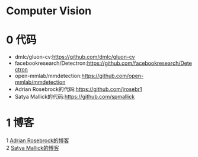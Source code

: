 # Computer Vision

0 代码
=
- dmlc/gluon-cv:https://github.com/dmlc/gluon-cv<br>
- facebookresearch/Detectron:https://github.com/facebookresearch/Detectron<br>
- open-mmlab/mmdetection:https://github.com/open-mmlab/mmdetection<br>
- Adrian Rosebrock的代码:https://github.com/jrosebr1<br>
- Satya Mallick的代码:https://github.com/spmallick<br>


1 博客
=
1 [Adrian Rosebrock的博客](https://www.pyimagesearch.com/)<br>
2 [Satya Mallick的博客](https://www.learnopencv.com/)<br>


